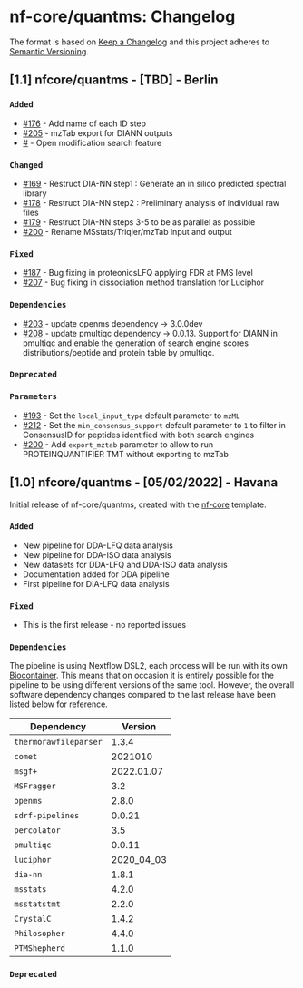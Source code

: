 # nf-core/quantms: Changelog

The format is based on [Keep a Changelog](https://keepachangelog.com/en/1.0.0/)
and this project adheres to [Semantic Versioning](https://semver.org/spec/v2.0.0.html).

## [1.1] nfcore/quantms - [TBD] - Berlin

### `Added`

- [#176](https://github.com/bigbio/quantms/pull/176) - Add name of each ID step
- [#205](https://github.com/bigbio/quantms/pull/205) - mzTab export for DIANN outputs
- [#]() - Open modification search feature

### `Changed`

- [#169](https://github.com/bigbio/quantms/pull/169) - Restruct DIA-NN step1 : Generate an in silico predicted spectral library
- [#178](https://github.com/bigbio/quantms/pull/178) - Restruct DIA-NN step2 : Preliminary analysis of individual raw files
- [#179](https://github.com/bigbio/quantms/pull/179) - Restruct DIA-NN steps 3-5 to be as parallel as possible
- [#200](https://github.com/bigbio/quantms/pull/200) - Rename MSstats/Triqler/mzTab input and output

### `Fixed`

- [#187](https://github.com/bigbio/quantms/pull/187) - Bug fixing in proteonicsLFQ applying FDR at PMS level
- [#207](https://github.com/bigbio/quantms/pull/207) - Bug fixing in dissociation method translation for Luciphor

### `Dependencies`

- [#203](https://github.com/bigbio/quantms/pull/203) - update openms dependency -> 3.0.0dev
- [#208](https://github.com/bigbio/quantms/pull/208) - update pmultiqc dependency -> 0.0.13. Support for DIANN in pmultiqc and enable the generation of search engine scores distributions/peptide and protein table by pmultiqc.

### `Deprecated`

### `Parameters`

- [#193](https://github.com/bigbio/quantms/pull/193) - Set the `local_input_type` default parameter to `mzML`
- [#212](https://github.com/bigbio/quantms/pull/212) - Set the `min_consensus_support` default parameter to `1` to filter in ConsensusID for peptides identified with both search engines
- [#200](https://github.com/bigbio/quantms/pull/200) - Add `export_mztab` parameter to allow to run PROTEINQUANTIFIER TMT without exporting to mzTab

## [1.0] nfcore/quantms - [05/02/2022] - Havana

Initial release of nf-core/quantms, created with the [nf-core](https://nf-co.re/) template.

### `Added`

- New pipeline for DDA-LFQ data analysis
- New pipeline for DDA-ISO data analysis
- New datasets for DDA-LFQ and DDA-ISO data analysis
- Documentation added for DDA pipeline
- First pipeline for DIA-LFQ data analysis

### `Fixed`

- This is the first release - no reported issues

### `Dependencies`

The pipeline is using Nextflow DSL2, each process will be run with its own [Biocontainer](https://biocontainers.pro/#/registry). This means that on occasion it is entirely possible for the pipeline to be using different versions of the same tool. However, the overall software dependency changes compared to the last release have been listed below for reference.

| Dependency            | Version    |
| --------------------- | ---------- |
| `thermorawfileparser` | 1.3.4      |
| `comet`               | 2021010    |
| `msgf+`               | 2022.01.07 |
| `MSFragger`			 | 3.2	      |
| `openms`              | 2.8.0      |
| `sdrf-pipelines`      | 0.0.21     |
| `percolator`          | 3.5        |
| `pmultiqc`            | 0.0.11     |
| `luciphor`            | 2020_04_03 |
| `dia-nn`              | 1.8.1      |
| `msstats`             | 4.2.0      |
| `msstatstmt`          | 2.2.0      |
| `CrystalC`			 | 1.4.2	  |
| `Philosopher`		 | 4.4.0	  |
| `PTMShepherd`		 | 1.1.0	  |

### `Deprecated`
